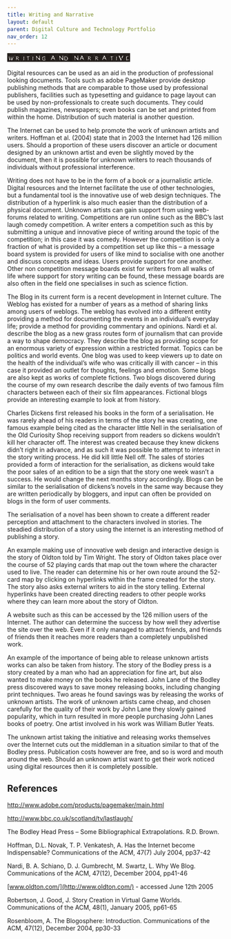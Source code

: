 ```yaml
---
title: Writing and Narrative
layout: default
parent: Digital Culture and Technology Portfolio
nav_order: 12
---
```


![](../images/titles/writing.jpg)

Digital resources can be used as an aid in the production of professional looking documents.  Tools such as adobe PageMaker provide desktop publishing methods that are comparable to those used by professional publishers, facilities such as typesetting and guidance to page layout can be used by non-professionals to create such documents. They could publish magazines, newspapers; even books can be set and printed from within the home. Distribution of such material is another question.

The Internet can be used to help promote the work of unknown artists and writers. Hoffman et al. (2004) state that in 2003 the Internet had 126 million users. Should a proportion of these users discover an article or document designed by an unknown artist and even be slightly moved by the document, then it is possible for unknown writers to reach thousands of individuals without professional interference.

Writing does not have to be in the form of a book or a journalistic article. Digital resources and the Internet facilitate the use of other technologies, but a fundamental tool is the innovative use of web design techniques. The distribution of a hyperlink is also much easier than the distribution of a physical document. Unknown artists can gain support from using web-forums related to writing. Competitions are run online such as the BBC’s last laugh comedy competition. A writer enters a competition such as this by submitting a unique and innovative piece of writing around the topic of the competition; in this case it was comedy. However the competition is only a fraction of what is provided by a competition set up like this – a message board system is provided for users of like mind to socialise with one another and discuss concepts and ideas. Users provide support for one another. Other non competition message boards exist for writers from all walks of life where support for story writing can be found, these message boards are also often in the field one specialises in such as science fiction.

The Blog in its current form is a recent development in Internet culture. The Weblog has existed for a number of years as a method of sharing links among users of weblogs. The weblog has evolved into a different entity providing a method for documenting the events in an individual’s everyday life; provide a method for providing commentary and opinions. Nardi et al. describe the blog as a new grass routes form of journalism that can provide a way to shape democracy. They describe the blog as providing scope for an enormous variety of expression within a restricted format. Topics can be politics and world events. One blog was used to keep viewers up to date on the health of the individual’s wife who was critically ill with cancer – in this case it provided an outlet for thoughts, feelings and emotion. Some blogs are also kept as works of complete fictions. Two blogs discovered during the course of my own research describe the daily events of two famous film characters between each of their six film appearances. Fictional blogs provide an interesting example to look at from history.

Charles Dickens first released his books in the form of a serialisation. He was rarely ahead of his readers in terms of the story he was creating, one famous example being cited as the character little Nell in the serialisation of the Old Curiosity Shop receiving support from readers so dickens wouldn’t kill her character off. The interest was created because they knew dickens didn’t right in advance, and as such it was possible to attempt to interact in the story writing process. He did kill little Nell off. The sales of stories provided a form of interaction for the serialisation, as dickens would take the poor sales of an edition to be a sign that the story one week wasn’t a success. He would change the next months story accordingly. Blogs can be similar to the serialisation of dickens’s novels in the same way because they are written periodically by bloggers, and input can often be provided on blogs in the form of user comments.

The serialisation of a novel has been shown to create a different reader perception and attachment to the characters involved in stories. The steadied distribution of a story using the internet is an interesting method of publishing a story.

An example making use of innovative web design and interactive design is the story of Oldton told by Tim Wright. The story of Oldton takes place over the course of 52 playing cards that map out the town where the character used to live. The reader can determine his or her own route around the 52-card map by clicking on hyperlinks within the frame created for the story. The story also asks external writers to aid in the story telling. External hyperlinks have been created directing readers to other people works where they can learn more about the story of Oldton.

A website such as this can be accessed by the 126 million users of the Internet. The author can determine the success by how well they advertise the site over the web. Even if it only managed to attract friends, and friends of friends then it reaches more readers than a completely unpublished work.

An example of the importance of being able to release unknown artists works can also be taken from history. The story of the Bodley press is a story created by a man who had an appreciation for fine art, but also wanted to make money on the books he released. John Lane of the Bodley press discovered ways to save money releasing books, including changing print techniques. Two areas he found savings was by releasing the works of unknown artists. The work of unknown artists came cheap, and chosen carefully for the quality of their work by John Lane they slowly gained popularity, which in turn resulted in more people purchasing John Lanes books of poetry. One artist involved in his work was William Butler Yeats.

The unknown artist taking the initiative and releasing works themselves over the Internet cuts out the middleman in a situation similar to that of the Bodley press. Publication costs however are free, and so is word and mouth around the web. Should an unknown artist want to get their work noticed using digital resources then it is completely possible.

## References

http://www.adobe.com/products/pagemaker/main.html

http://www.bbc.co.uk/scotland/tv/lastlaugh/

The Bodley Head Press – Some Bibliographical Extrapolations. R.D.  Brown.

Hoffman, D.L. Novak, T. P. Venkatesh, A. Has the Internet become Indispensable? Communications of the ACM, 47(7) July 2004, pp37-42

Nardi, B. A. Schiano, D. J. Gumbrecht, M. Swartz, L. Why We Blog. Communications of the ACM, 47(12), December 2004, pp41-46

[www.oldton.com/](http://www.oldton.com/) \- accessed June 12th 2005

Robertson, J. Good, J. Story Creation in Virtual Game Worlds. Communications of the ACM, 48(1), January 2005, pp61-65

Rosenbloom, A. The Blogosphere: Introduction. Communications of the ACM, 47(12), December 2004, pp30-33
